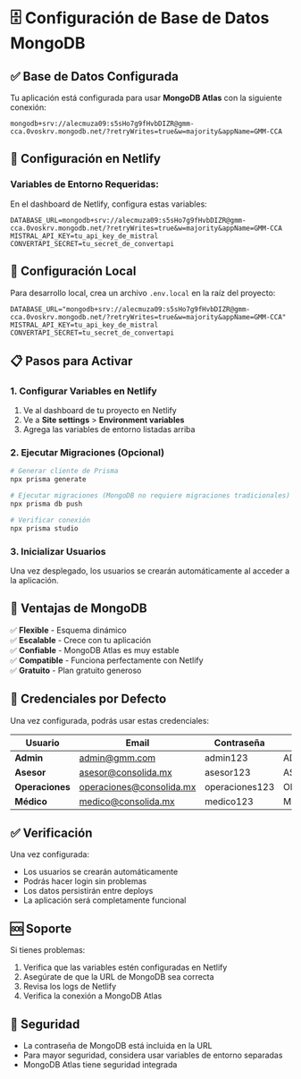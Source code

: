 # 🗄️ Configuración de Base de Datos MongoDB

## ✅ **Base de Datos Configurada**

Tu aplicación está configurada para usar **MongoDB Atlas** con la siguiente conexión:

```
mongodb+srv://alecmuza09:s5sHo7g9fHvbDIZR@gmm-cca.0voskrv.mongodb.net/?retryWrites=true&w=majority&appName=GMM-CCA
```

## 🚀 **Configuración en Netlify**

### Variables de Entorno Requeridas:

En el dashboard de Netlify, configura estas variables:

```env
DATABASE_URL=mongodb+srv://alecmuza09:s5sHo7g9fHvbDIZR@gmm-cca.0voskrv.mongodb.net/?retryWrites=true&w=majority&appName=GMM-CCA
MISTRAL_API_KEY=tu_api_key_de_mistral
CONVERTAPI_SECRET=tu_secret_de_convertapi
```

## 🔧 **Configuración Local**

Para desarrollo local, crea un archivo `.env.local` en la raíz del proyecto:

```env
DATABASE_URL="mongodb+srv://alecmuza09:s5sHo7g9fHvbDIZR@gmm-cca.0voskrv.mongodb.net/?retryWrites=true&w=majority&appName=GMM-CCA"
MISTRAL_API_KEY=tu_api_key_de_mistral
CONVERTAPI_SECRET=tu_secret_de_convertapi
```

## 📋 **Pasos para Activar**

### 1. Configurar Variables en Netlify
1. Ve al dashboard de tu proyecto en Netlify
2. Ve a **Site settings** > **Environment variables**
3. Agrega las variables de entorno listadas arriba

### 2. Ejecutar Migraciones (Opcional)
```bash
# Generar cliente de Prisma
npx prisma generate

# Ejecutar migraciones (MongoDB no requiere migraciones tradicionales)
npx prisma db push

# Verificar conexión
npx prisma studio
```

### 3. Inicializar Usuarios
Una vez desplegado, los usuarios se crearán automáticamente al acceder a la aplicación.

## 🎯 **Ventajas de MongoDB**

✅ **Flexible** - Esquema dinámico  
✅ **Escalable** - Crece con tu aplicación  
✅ **Confiable** - MongoDB Atlas es muy estable  
✅ **Compatible** - Funciona perfectamente con Netlify  
✅ **Gratuito** - Plan gratuito generoso  

## 📝 **Credenciales por Defecto**

Una vez configurada, podrás usar estas credenciales:

| Usuario | Email | Contraseña | Rol |
|---------|-------|------------|-----|
| **Admin** | admin@gmm.com | admin123 | ADMIN |
| **Asesor** | asesor@consolida.mx | asesor123 | ASESOR |
| **Operaciones** | operaciones@consolida.mx | operaciones123 | OPERACIONES |
| **Médico** | medico@consolida.mx | medico123 | MEDICO |

## ✅ **Verificación**

Una vez configurada:
- Los usuarios se crearán automáticamente
- Podrás hacer login sin problemas
- Los datos persistirán entre deploys
- La aplicación será completamente funcional

## 🆘 **Soporte**

Si tienes problemas:
1. Verifica que las variables estén configuradas en Netlify
2. Asegúrate de que la URL de MongoDB sea correcta
3. Revisa los logs de Netlify
4. Verifica la conexión a MongoDB Atlas

## 🔐 **Seguridad**

- La contraseña de MongoDB está incluida en la URL
- Para mayor seguridad, considera usar variables de entorno separadas
- MongoDB Atlas tiene seguridad integrada
